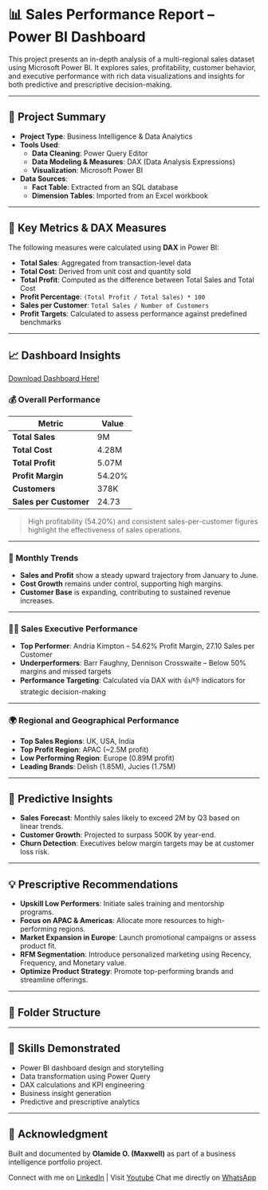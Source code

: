# 📊 Sales Performance Report – Power BI Dashboard

This project presents an in-depth analysis of a multi-regional sales dataset using Microsoft Power BI. It explores sales, profitability, customer behavior, and executive performance with rich data visualizations and insights for both predictive and prescriptive decision-making.

---

## 🔧 Project Summary

- **Project Type**: Business Intelligence & Data Analytics
- **Tools Used**:
  - **Data Cleaning**: Power Query Editor
  - **Data Modeling & Measures**: DAX (Data Analysis Expressions)
  - **Visualization**: Microsoft Power BI
- **Data Sources**:
  - **Fact Table**: Extracted from an SQL database
  - **Dimension Tables**: Imported from an Excel workbook

---

## 📌 Key Metrics & DAX Measures

The following measures were calculated using **DAX** in Power BI:

- **Total Sales**: Aggregated from transaction-level data
- **Total Cost**: Derived from unit cost and quantity sold
- **Total Profit**: Computed as the difference between Total Sales and Total Cost
- **Profit Percentage**: `(Total Profit / Total Sales) * 100`
- **Sales per Customer**: `Total Sales / Number of Customers`
- **Profit Targets**: Calculated to assess performance against predefined benchmarks

---

## 📈 Dashboard Insights
[Download Dashboard Here!](https://drive.google.com/file/d/1JwdA4IZVNhwT7nY22Gdb7ERqpDOh8rp3/view?usp=sharing)

### 💰 Overall Performance

| Metric                  | Value     |
|------------------------|-----------|
| **Total Sales**        | 9M        |
| **Total Cost**         | 4.28M     |
| **Total Profit**       | 5.07M     |
| **Profit Margin**      | 54.20%    |
| **Customers**          | 378K      |
| **Sales per Customer** | 24.73     |

> High profitability (54.20%) and consistent sales-per-customer figures highlight the effectiveness of sales operations.

---

### 📅 Monthly Trends

- **Sales and Profit** show a steady upward trajectory from January to June.
- **Cost Growth** remains under control, supporting high margins.
- **Customer Base** is expanding, contributing to sustained revenue increases.

---

### 🧑‍💼 Sales Executive Performance

- **Top Performer**: Andria Kimpton – 54.62% Profit Margin, 27.10 Sales per Customer
- **Underperformers**: Barr Faughny, Dennison Crosswaite – Below 50% margins and missed targets
- **Performance Targeting**: Calculated via DAX with 👍/👎 indicators for strategic decision-making

---

### 🌍 Regional and Geographical Performance

- **Top Sales Regions**: UK, USA, India
- **Top Profit Region**: APAC (~2.5M profit)
- **Low Performing Region**: Europe (0.89M profit)
- **Leading Brands**: Delish (1.85M), Jucies (1.75M)

---

## 🔮 Predictive Insights

- **Sales Forecast**: Monthly sales likely to exceed 2M by Q3 based on linear trends.
- **Customer Growth**: Projected to surpass 500K by year-end.
- **Churn Detection**: Executives below margin targets may be at customer loss risk.

---

## 💡 Prescriptive Recommendations

- **Upskill Low Performers**: Initiate sales training and mentorship programs.
- **Focus on APAC & Americas**: Allocate more resources to high-performing regions.
- **Market Expansion in Europe**: Launch promotional campaigns or assess product fit.
- **RFM Segmentation**: Introduce personalized marketing using Recency, Frequency, and Monetary value.
- **Optimize Product Strategy**: Promote top-performing brands and streamline offerings.

---

## 📁 Folder Structure


---

## 🧠 Skills Demonstrated

- Power BI dashboard design and storytelling
- Data transformation using Power Query
- DAX calculations and KPI engineering
- Business insight generation
- Predictive and prescriptive analytics

---

## 🙌 Acknowledgment

Built and documented by **Olamide O. (Maxwell)** as part of a business intelligence portfolio project.

Connect with me on [LinkedIn](www.linkedin.com/in/olanrewajuolamide) | Visit [Youtube](www.youtube.com/@SoftviewAnalytics)
Chat me directly on [WhatsApp](https://wa.me/qr/BEJWCXHTV4ELB1)
